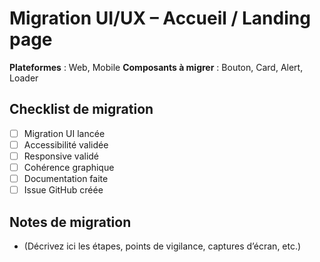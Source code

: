 # Migration UI/UX – Accueil / Landing page

**Plateformes** : Web, Mobile
**Composants à migrer** : Bouton, Card, Alert, Loader

## Checklist de migration

- [ ] Migration UI lancée
- [ ] Accessibilité validée
- [ ] Responsive validé
- [ ] Cohérence graphique
- [ ] Documentation faite
- [ ] Issue GitHub créée

## Notes de migration

- (Décrivez ici les étapes, points de vigilance, captures d’écran, etc.)
